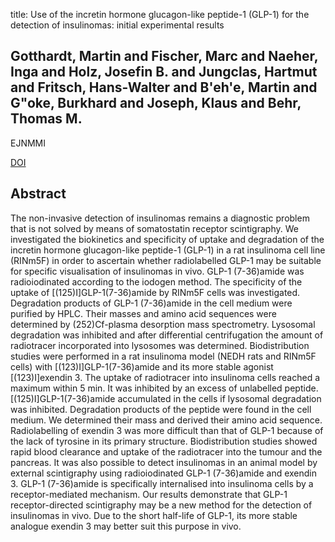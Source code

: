 title: Use of the incretin hormone glucagon-like peptide-1 (GLP-1) for the detection of insulinomas: initial experimental results

## Gotthardt, Martin and Fischer, Marc and Naeher, Inga and Holz, Josefin B. and Jungclas, Hartmut and Fritsch, Hans-Walter and B'eh'e, Martin and G"oke, Burkhard and Joseph, Klaus and Behr, Thomas M.
EJNMMI

<a href="https://doi.org/10.1007/s00259-002-0761-1">DOI</a>

## Abstract
The non-invasive detection of insulinomas remains a diagnostic problem that is not solved by means of somatostatin receptor scintigraphy. We investigated the biokinetics and specificity of uptake and degradation of the incretin hormone glucagon-like peptide-1 (GLP-1) in a rat insulinoma cell line (RINm5F) in order to ascertain whether radiolabelled GLP-1 may be suitable for specific visualisation of insulinomas in vivo. GLP-1 (7-36)amide was radioiodinated according to the iodogen method. The specificity of the uptake of [(125)I]GLP-1(7-36)amide by RINm5F cells was investigated. Degradation products of GLP-1 (7-36)amide in the cell medium were purified by HPLC. Their masses and amino acid sequences were determined by (252)Cf-plasma desorption mass spectrometry. Lysosomal degradation was inhibited and after differential centrifugation the amount of radiotracer incorporated into lysosomes was determined. Biodistribution studies were performed in a rat insulinoma model (NEDH rats and RINm5F cells) with [(123)I]GLP-1(7-36)amide and its more stable agonist [(123)I]exendin 3. The uptake of radiotracer into insulinoma cells reached a maximum within 5 min. It was inhibited by an excess of unlabelled peptide. [(125)I]GLP-1(7-36)amide accumulated in the cells if lysosomal degradation was inhibited. Degradation products of the peptide were found in the cell medium. We determined their mass and derived their amino acid sequence. Radiolabelling of exendin 3 was more difficult than that of GLP-1 because of the lack of tyrosine in its primary structure. Biodistribution studies showed rapid blood clearance and uptake of the radiotracer into the tumour and the pancreas. It was also possible to detect insulinomas in an animal model by external scintigraphy using radioiodinated GLP-1 (7-36)amide and exendin 3. GLP-1 (7-36)amide is specifically internalised into insulinoma cells by a receptor-mediated mechanism. Our results demonstrate that GLP-1 receptor-directed scintigraphy may be a new method for the detection of insulinomas in vivo. Due to the short half-life of GLP-1, its more stable analogue exendin 3 may better suit this purpose in vivo.

